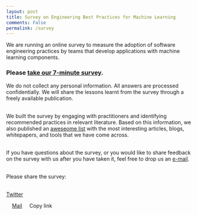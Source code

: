 ```yaml
---
layout: post
title: Survey on Engineering Best Practices for Machine Learning
comments: False
permalink: /survey
---
```



We are running an online survey to measure the adoption of software engineering practices by teams that develop applications with machine learning components.

<h3> Please <a class="blue" href="https://leidenuniv.eu.qualtrics.com/jfe/form/SV_cJhJOkx3CIm8sEB">take our 7-minute survey</a>. </h3>

We do not collect any personal information. All answers are processed confidentially.
We will share the lessons learnt from the survey through a freely available publication.
<br><br>

We built the survey by engaging with practitioners and identifying recommended practices in relevant literature.
Based on this information, we also published an <a href="https://github.com/SE-ML/awesome-seml/blob/master/readme.md" target="_blank" class="blue">aweseome list</a> with the most interesting articles, blogs, whitepapers, and tools that we have come across.
<br><br>

If you have questions about the survey, or you would like to share feedback on the survey with us after you have taken it, feel free to drop us an <a href="mailto:j.m.w.visser@liacs.leidenuniv.nl" class="blue">e-mail</a>.
<br><br>

Please share the survey:
<br><br>

<a href="https://twitter.com/intent/tweet?text=This survey on software engineering practices for machine learning applications takes about 7 minutes. Please take the survey and retweet!&url=https://leidenuniv.eu.qualtrics.com/jfe/form/SV_cJhJOkx3CIm8sEB&hashtags=se4ml"  target="_blank" class="twitter-share-button blue"><i class="fab fa-twitter"></i>  Twitter</a>
<script async src="https://platform.twitter.com/widgets.js" charset="utf-8"></script>
&nbsp; &nbsp; <a href="mailto:?subject=Software Engineering for Machine Learning - a quick survey&body=This survey on software engineering practices for machine learning applications takes about 7 minutes. Please take the survey and share the link! %0D%0A%0D%0Ahttps://leidenuniv.eu.qualtrics.com/jfe/form/SV_cJhJOkx3CIm8sEB"><i class="fas fa-envelope"></i>  Mail</a>
&nbsp; &nbsp; <a id="demo" onclick="copyToClipboard(document.getElementById('demo').innerHTML)"><i class="fas fa-copy"></i>  Copy link</a>

<script>
  function copyToClipboard(text) {
    window.prompt("Copy to clipboard: Ctrl+C", "https://leidenuniv.eu.qualtrics.com/jfe/form/SV_cJhJOkx3CIm8sEB");
  }
</script>